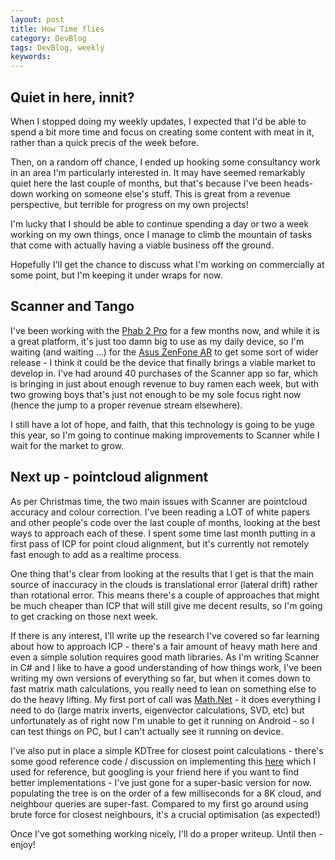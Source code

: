 ```yaml
---
layout: post
title: How Time flies
category: DevBlog
tags: DevBlog, weekly
keywords: 
---
```


## Quiet in here, innit?

When I stopped doing my weekly updates, I expected that I'd be able to spend a bit more time and focus on
creating some content with meat in it, rather than a quick precis of the week before.

Then, on a random off chance, I ended up hooking some consultancy work in an area I'm particularly interested in.
It may have seemed remarkably quiet here the last couple of months, but that's because I've been heads-down working
on someone else's stuff. This is great from a revenue perspective, but terrible for progress on my own projects!

I'm lucky that I should be able to continue spending a day or two a week working on my own things, once I manage to climb
the mountain of tasks that come with actually having a viable business off the ground.

Hopefully I'll get the chance to discuss what I'm working on commercially at some point, but I'm keeping it under
wraps for now.

## Scanner and Tango

I've been working with the [Phab 2 Pro](https://www.youtube.com/watch?v=5KShuL6FbUA) for a few months now, and while it
is a great platform, it's just too damn big to use as my daily device, so I'm waiting (and waiting ...) for the
[Asus ZenFone AR](https://www.asus.com/Phone/ZenFone-AR-ZS571KL/) to get some sort of wider release - I think it could
be the device that finally brings a viable market to develop in. I've had around 40 purchases of the Scanner app so far,
which is bringing in just about enough revenue to buy ramen each week, but with two growing boys that's just not enough
to be my sole focus right now (hence the jump to a proper revenue stream elsewhere).

I still have a lot of hope, and faith, that this technology is going to be yuge this year, so I'm going to continue
making improvements to Scanner while I wait for the market to grow.

## Next up - pointcloud alignment

As per Christmas time, the two main issues with Scanner are pointcloud accuracy and colour correction. I've been reading
a LOT of white papers and other people's code over the last couple of months, looking at the best ways to approach each of these.
I spent some time last month putting in a first pass of ICP for point cloud alignment, but it's currently not remotely fast
enough to add as a realtime process.

One thing that's clear from looking at the results that I get is that the main source of inaccuracy in the clouds is
translational error (lateral drift) rather than rotational error. This means there's a couple of approaches that might be
much cheaper than ICP that will still give me decent results, so I'm going to get cracking on those next week.

If there is any interest, I'll write up the research I've covered so far learning about how to approach ICP - there's
a fair amount of heavy math here and even a simple solution requires good math libraries. As I'm writing Scanner in C#
and I like to have a good understanding of how things work, I've been writing my own versions of everything so far, but
when it comes down to fast matrix math calculations, you really need to lean on something else to do the heavy lifting.
My first port of call was [Math.Net](https://www.mathdotnet.com/) - it does everything I need to do (large matrix inverts,
eigenvector calculations, SVD, etc) but unfortunately as of right now I'm unable to get it running on Android - so I can
test things on PC, but I can't actually see it running on device.

I've also put in place a simple KDTree for closest point calculations - there's some good reference code / discussion on
implementing this [here](https://forum.unity3d.com/threads/point-nearest-neighbour-search-class.29923/) which I used for
reference, but googling is your friend here if you want to find better implementations - I've just gone for a super-basic
version for now. populating the tree is on the order of a few milliseconds for a 8K cloud, and neighbour queries are super-fast.
Compared to my first go around using brute force for closest neighbours, it's a crucial optimisation (as expected!)

Once I've got something working nicely, I'll do a proper writeup. Until then - enjoy!






